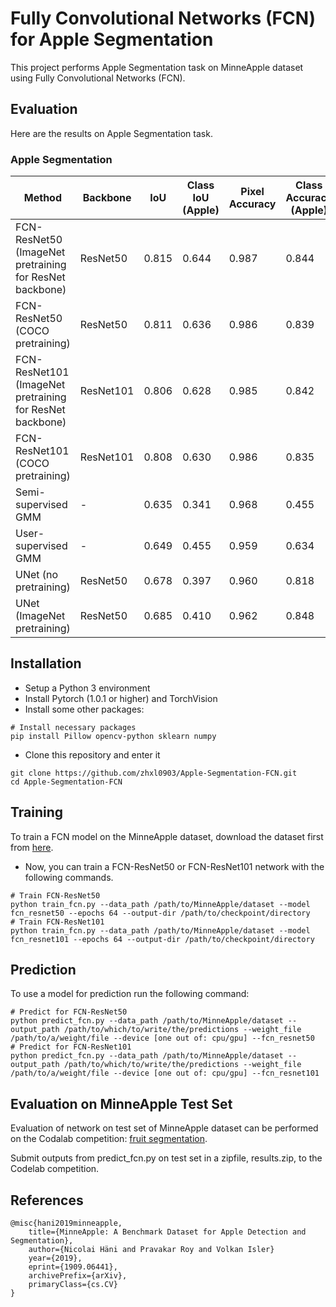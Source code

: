 # Fully Convolutional Networks (FCN) for Apple Segmentation
This project performs Apple Segmentation task on MinneApple dataset using Fully Convolutional Networks (FCN).

## Evaluation
Here are the results on Apple Segmentation task.

### Apple Segmentation
| Method | Backbone | IoU | Class IoU (Apple) |  Pixel Accuracy | Class Accuracy (Apple) |
|---|---|---|---|---|---|
| FCN-ResNet50 (ImageNet pretraining for ResNet backbone)  | ResNet50  | 0.815  |  0.644 | 0.987  | 0.844  | 
| FCN-ResNet50 (COCO pretraining)  |  ResNet50  |  0.811 | 0.636 | 0.986  | 0.839  | 
| FCN-ResNet101 (ImageNet pretraining for ResNet backbone)  | ResNet101  | 0.806  |  0.628 | 0.985  | 0.842  | 
| FCN-ResNet101 (COCO pretraining) |  ResNet101  |  0.808 |  0.630 | 0.986  | 0.835  |
| Semi-supervised GMM  |  -  |  0.635 | 0.341 | 0.968  | 0.455  | 
| User-supervised GMM  |  -  |  0.649 |  0.455 | 0.959  | 0.634  | 
| UNet (no pretraining)  | ResNet50  | 0.678  |  0.397 | 0.960  | 0.818  | 
| UNet (ImageNet pretraining)  | ResNet50  | 0.685  |  0.410 | 0.962  | 0.848  | 

## Installation
* Setup a Python 3 environment
* Install Pytorch (1.0.1 or higher) and TorchVision
* Install some other packages:
```
# Install necessary packages
pip install Pillow opencv-python sklearn numpy
```
* Clone this repository and enter it
```
git clone https://github.com/zhxl0903/Apple-Segmentation-FCN.git
cd Apple-Segmentation-FCN
```

## Training
To train a FCN model on the MinneApple dataset, download the dataset first from [here](https://conservancy.umn.edu/handle/11299/206575).
* Now, you can train a FCN-ResNet50 or FCN-ResNet101 network with the following commands.
```
# Train FCN-ResNet50
python train_fcn.py --data_path /path/to/MinneApple/dataset --model fcn_resnet50 --epochs 64 --output-dir /path/to/checkpoint/directory
# Train FCN-ResNet101
python train_fcn.py --data_path /path/to/MinneApple/dataset --model fcn_resnet101 --epochs 64 --output-dir /path/to/checkpoint/directory

```

## Prediction 
To use a model for prediction run the following command:
```
# Predict for FCN-ResNet50
python predict_fcn.py --data_path /path/to/MinneApple/dataset --output_path /path/to/which/to/write/the/predictions --weight_file /path/to/a/weight/file --device [one out of: cpu/gpu] --fcn_resnet50
# Predict for FCN-ResNet101
python predict_fcn.py --data_path /path/to/MinneApple/dataset --output_path /path/to/which/to/write/the/predictions --weight_file /path/to/a/weight/file --device [one out of: cpu/gpu] --fcn_resnet101
```

## Evaluation on MinneApple Test Set
Evaluation of network on test set of MinneApple dataset can be performed on the Codalab competition: [fruit segmentation](https://competitions.codalab.org/competitions/21694).

Submit outputs from predict_fcn.py on test set in a zipfile, results.zip, to the Codelab competition.

## References

```
@misc{hani2019minneapple,
    title={MinneApple: A Benchmark Dataset for Apple Detection and Segmentation},
    author={Nicolai Häni and Pravakar Roy and Volkan Isler}
    year={2019},
    eprint={1909.06441},
    archivePrefix={arXiv},
    primaryClass={cs.CV}
}
```
